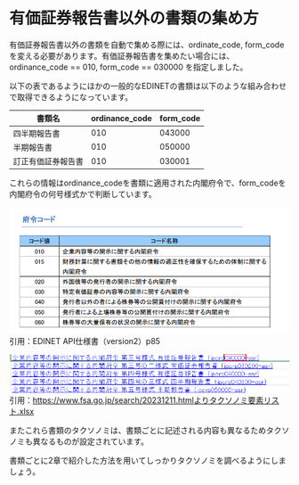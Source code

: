 # 有価証券報告書以外の書類の集め方

有価証券報告書以外の書類を自動で集める際には、ordinate_code, form_codeを変える必要があります。有価証券報告書を集めたい場合には、
ordinance_code == 010, form_code == 030000 を指定しました。

以下の表であるようにほかの一般的なEDINETの書類は以下のような組み合わせで取得できるようになっています。

| 書類名             | ordinance_code | form_code |
| ------------------ | -------------- | --------- |
| 四半期報告書       | 010            | 043000    |
| 半期報告書         | 010            | 050000    |
| 訂正有価証券報告書 | 010            | 030001    |

これらの情報はordinance_codeを書類に適用された内閣府令で、form_codeを内閣府令の何号様式かで判断しています。

![alt text](images/99_内閣府令コード.png)
引用：EDINET API仕様書（version2）p85

![alt text](images/99_formコード.png)
引用：https://www.fsa.go.jp/search/20231211.htmlよりタクソノミ要素リスト.xlsx

またこれら書類のタクソノミは、書類ごとに記述される内容も異なるためタクソノミも異なるものが設定されています。

書類ごとに2章で紹介した方法を用いてしっかりタクソノミを調べるようにしましょう。
